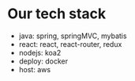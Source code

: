 
# Our tech stack

- java: spring, springMVC, mybatis
- react: react, react-router, redux
- nodejs: koa2
- deploy: docker
- host: aws